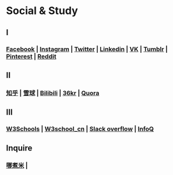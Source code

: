 # Social & Study

## I

### [Facebook](https://www.facebook.com/) \| [Instagram](https://www.instagram.com/) \| [Twitter](https://twitter.com/) \| [Linkedin](https://www.linkedin.com) \| [VK](https://vk.com/) \| [Tumblr](https://www.tumblr.com/) \| [Pinterest](https://www.pinterest.com/) \| [Reddit](https://www.reddit.com/)

## II

### [知乎](https://www.zhihu.com/) \| [雪球](https://xueqiu.com/) \| [Bilibili](https://www.bilibili.com/) \| [36kr](https://36kr.com/) \| [Quora](https://www.quora.com/)

## III

### [W3Schools](https://www.w3schools.com/) \| [W3school\_cn](https://www.w3school.com.cn/) \| [Slack overflow](https://stackoverflow.com/) \| [InfoQ](https://www.infoq.cn/)

## Inquire

### [哪煮米](https://www.nazhumi.com/) \| 

